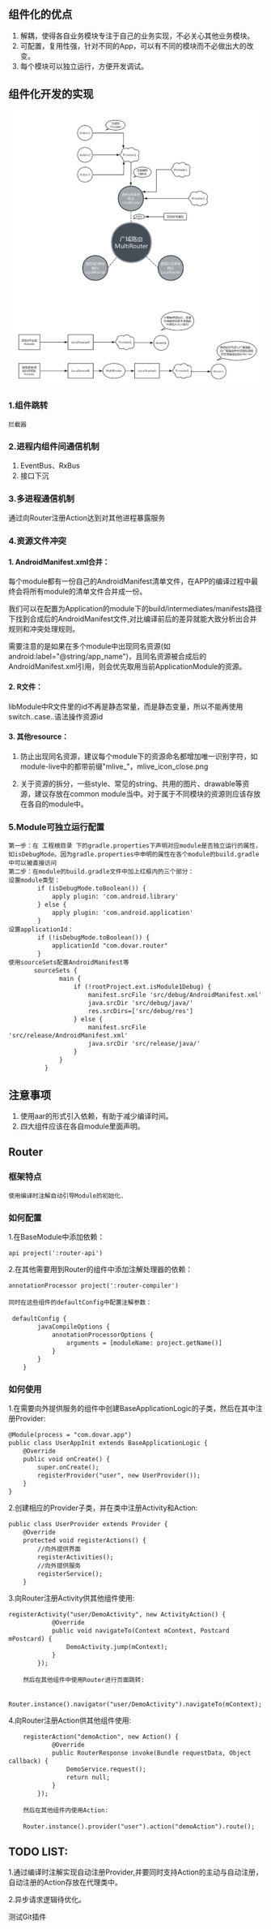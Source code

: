 ## 组件化的优点

1. 解耦，使得各自业务模块专注于自己的业务实现，不必关心其他业务模块。
2. 可配置，复用性强，针对不同的App，可以有不同的模块而不必做出大的改变。
3. 每个模块可以独立运行，方便开发调试。

## 组件化开发的实现

![路由原理图](assets/router.png)

### 1.组件跳转

    拦截器

### 2.进程内组件间通信机制
1. EventBus、RxBus
2. 接口下沉

### 3.多进程通信机制
通过向Router注册Action达到对其他进程暴露服务

### 4.资源文件冲突
#### 1. AndroidManifest.xml合并：
  每个module都有一份自己的AndroidManifest清单文件，在APP的编译过程中最终会将所有module的清单文件合并成一份。

  我们可以在配置为Application的module下的build/intermediates/manifests路径下找到合成后的AndroidManifest文件,对比编译前后的差异就能大致分析出合并规则和冲突处理规则。

  需要注意的是如果在多个module中出现同名资源(如 android:label="@string/app_name")，且同名资源被合成后的AndroidManifest.xml引用，则会优先取用当前ApplicationModule的资源。
#### 2. R文件：
libModule中R文件里的id不再是静态常量，而是静态变量，所以不能再使用switch..case..语法操作资源id

#### 3. 其他resource：
1. 防止出现同名资源，建议每个module下的资源命名都增加唯一识别字符，如module-live中的都带前缀"mlive_"，mlive_icon_close.png

2. 关于资源的拆分，一些style、常见的string、共用的图片、drawable等资源，建议存放在common module当中。对于属于不同模块的资源则应该存放在各自的module中。
### 5.Module可独立运行配置
    第一步：在 工程根目录 下的gradle.properties下声明对应module是否独立运行的属性，如isDebugMode。因为gradle.properties中申明的属性在各个module的build.gradle中可以被直接访问
    第二步：在module的build.gradle文件中加上红框内的三个部分：
    设置module类型：
            if (isDebugMode.toBoolean()) {
                apply plugin: 'com.android.library'
            } else {
                apply plugin: 'com.android.application'
            }
    设置applicationId：
            if (!isDebugMode.toBoolean()) {
                applicationId "com.dovar.router"
            }
    使用sourceSets配置AndroidManifest等
           sourceSets {
                  main {
                      if (!rootProject.ext.isModule1Debug) {
                          manifest.srcFile 'src/debug/AndroidManifest.xml'
                          java.srcDir 'src/debug/java/'
                          res.srcDirs=['src/debug/res']
                      } else {
                          manifest.srcFile 'src/release/AndroidManifest.xml'
                          java.srcDir 'src/release/java/'
                      }
                  }
              }
## 注意事项
1. 使用aar的形式引入依赖，有助于减少编译时间。
2. 四大组件应该在各自module里面声明。
## Router
### 框架特点
    使用编译时注解自动引导Module的初始化.
### 如何配置
1.在BaseModule中添加依赖：

    api project(':router-api')

2.在其他需要用到Router的组件中添加注解处理器的依赖：

    annotationProcessor project(':router-compiler')

    同时在这些组件的defaultConfig中配置注解参数：

     defaultConfig {
            javaCompileOptions {
                annotationProcessorOptions {
                    arguments = [moduleName: project.getName()]
                }
            }
        }

### 如何使用
1.在需要向外提供服务的组件中创建BaseApplicationLogic的子类，然后在其中注册Provider:

    @Module(process = "com.dovar.app")
    public class UserAppInit extends BaseApplicationLogic {
        @Override
        public void onCreate() {
            super.onCreate();
            registerProvider("user", new UserProvider());
        }
    }

2.创建相应的Provider子类，并在类中注册Activity和Action:

    public class UserProvider extends Provider {
        @Override
        protected void registerActions() {
            //向外提供界面
            registerActivities();
            //向外提供服务
            registerService();
        }

3.向Router注册Activity供其他组件使用:

    registerActivity("user/DemoActivity", new ActivityAction() {
                @Override
                public void navigateTo(Context mContext, Postcard mPostcard) {
                    DemoActivity.jump(mContext);
                }
            });

        然后在其他组件中使用Router进行页面跳转:

        Router.instance().navigator("user/DemoActivity").navigateTo(mContext);

4.向Router注册Action供其他组件使用:

        registerAction("demoAction", new Action() {
                @Override
                public RouterResponse invoke(Bundle requestData, Object callback) {
                    DemoService.request();
                    return null;
                }
            });

        然后在其他组件内使用Action:

        Router.instance().provider("user").action("demoAction").route();
## TODO LIST:
1.通过编译时注解实现自动注册Provider,并要同时支持Action的主动与自动注册，自动注册的Action存放在代理类中。

2.异步请求逻辑待优化。

测试Git插件
